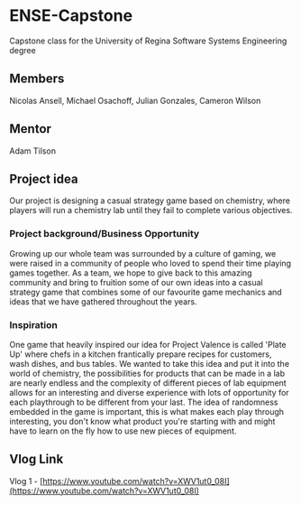# ENSE-Capstone
Capstone class for the University of Regina Software Systems Engineering degree

## Members
Nicolas Ansell, Michael Osachoff, Julian Gonzales, Cameron Wilson

## Mentor
Adam Tilson

## Project idea
Our project is designing a casual strategy game based on chemistry, where players will run a chemistry lab until they fail to complete various objectives. 

### Project background/Business Opportunity
Growing up our whole team was surrounded by a culture of gaming, we were raised in a community of people who loved to spend their time playing games together. As a team, we hope to give back to this amazing community and bring to fruition some of our own ideas into a casual strategy game that combines some of our favourite game mechanics and ideas that we have gathered throughout the years.

### Inspiration 
One game that heavily inspired our idea for Project Valence is called 'Plate Up' where chefs in a kitchen frantically prepare recipes for customers, wash dishes, and bus tables. We wanted to take this idea and put it into the world of chemistry, the possibilities for products that can be made in a lab are nearly endless and the complexity of different pieces of lab equipment allows for an interesting and diverse experience with lots of opportunity for each playthrough to be different from your last. The idea of randomness embedded in the game is important, this is what makes each play through interesting, you don't know what product you're starting with and might have to learn on the fly how to use new pieces of equipment.

## Vlog Link
Vlog 1 - [https://www.youtube.com/watch?v=XWV1ut0_08I](https://www.youtube.com/watch?v=XWV1ut0_08I)
